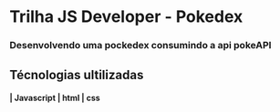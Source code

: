 # Trilha JS Developer - Pokedex
### Desenvolvendo uma pockedex consumindo a api  pokeAPI
## Técnologias ultilizadas
#### | Javascript | html | css